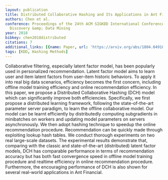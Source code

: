 ```yaml
---
layout: publication
title: Distributed Collaborative Hashing and Its Applications in Ant Financial
authors: Chen et al.
conference: Proceedings of the 24th ACM SIGKDD International Conference on Knowledge
  Discovery &amp; Data Mining
year: 2018
bibkey: chen2018distributed
citations: 7
additional_links: [{name: Paper, url: 'https://arxiv.org/abs/1804.04918'}]
tags: [KDD, Hashing Methods]
---
```

Collaborative filtering, especially latent factor model, has been popularly
used in personalized recommendation. Latent factor model aims to learn user and
item latent factors from user-item historic behaviors. To apply it into real
big data scenarios, efficiency becomes the first concern, including offline
model training efficiency and online recommendation efficiency. In this paper,
we propose a Distributed Collaborative Hashing (DCH) model which can
significantly improve both efficiencies. Specifically, we first propose a
distributed learning framework, following the state-of-the-art parameter server
paradigm, to learn the offline collaborative model. Our model can be learnt
efficiently by distributedly computing subgradients in minibatches on workers
and updating model parameters on servers asynchronously. We then adopt hashing
technique to speedup the online recommendation procedure. Recommendation can be
quickly made through exploiting lookup hash tables. We conduct thorough
experiments on two real large-scale datasets. The experimental results
demonstrate that, comparing with the classic and state-of-the-art (distributed)
latent factor models, DCH has comparable performance in terms of recommendation
accuracy but has both fast convergence speed in offline model training
procedure and realtime efficiency in online recommendation procedure.
Furthermore, the encouraging performance of DCH is also shown for several
real-world applications in Ant Financial.